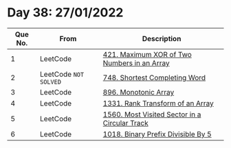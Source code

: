 # Day 38: 27/01/2022

| Que No. | From | Description |
| --- | --- | --- |
| 1 | LeetCode | [421. Maximum XOR of Two Numbers in an Array](https://leetcode.com/problems/maximum-xor-of-two-numbers-in-an-array/) |
| 2 | LeetCode `NOT SOLVED`| [748. Shortest Completing Word](https://leetcode.com/problems/shortest-completing-word/) |
| 3 | LeetCode | [896. Monotonic Array](https://leetcode.com/problems/monotonic-array/) |
| 4 | LeetCode | [1331. Rank Transform of an Array](https://leetcode.com/problems/rank-transform-of-an-array/) |
| 5 | LeetCode | [1560. Most Visited Sector in a Circular Track](https://leetcode.com/problems/most-visited-sector-in-a-circular-track/) |
| 6 | LeetCode | [1018. Binary Prefix Divisible By 5](https://leetcode.com/problems/binary-prefix-divisible-by-5/) |

